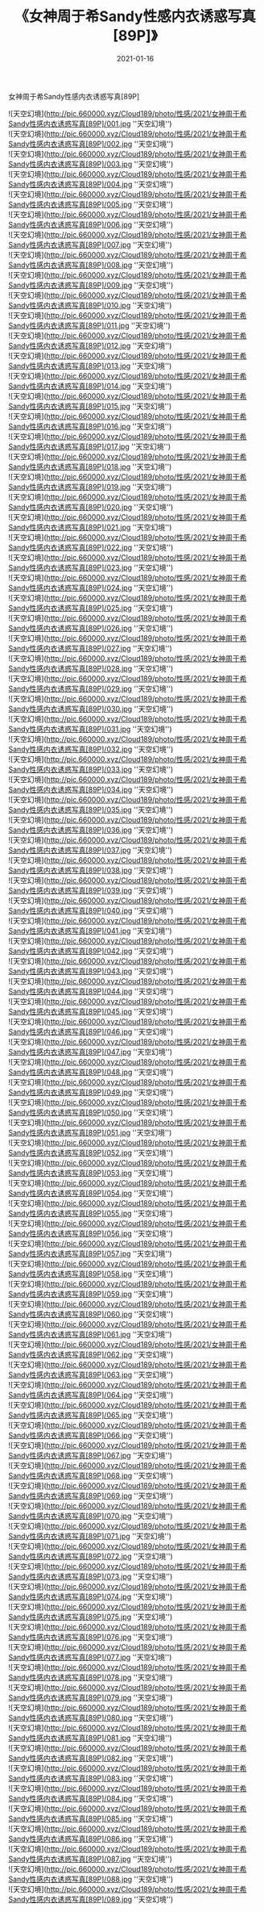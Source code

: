 ﻿---
layout: post
title:  《女神周于希Sandy性感内衣诱惑写真[89P]》
date:   2021-01-16
img: http://pic.660000.xyz/Cloud189/photo/性感/2021/女神周于希Sandy性感内衣诱惑写真[89P]/000.jpg
categories: [美女, 性感, 泳衣]
---

女神周于希Sandy性感内衣诱惑写真[89P]



![天空幻境](http://pic.660000.xyz/Cloud189/photo/性感/2021/女神周于希Sandy性感内衣诱惑写真[89P]/001.jpg ''天空幻境'') <br>
![天空幻境](http://pic.660000.xyz/Cloud189/photo/性感/2021/女神周于希Sandy性感内衣诱惑写真[89P]/002.jpg ''天空幻境'') <br>
![天空幻境](http://pic.660000.xyz/Cloud189/photo/性感/2021/女神周于希Sandy性感内衣诱惑写真[89P]/003.jpg ''天空幻境'') <br>
![天空幻境](http://pic.660000.xyz/Cloud189/photo/性感/2021/女神周于希Sandy性感内衣诱惑写真[89P]/004.jpg ''天空幻境'') <br>
![天空幻境](http://pic.660000.xyz/Cloud189/photo/性感/2021/女神周于希Sandy性感内衣诱惑写真[89P]/005.jpg ''天空幻境'') <br>
![天空幻境](http://pic.660000.xyz/Cloud189/photo/性感/2021/女神周于希Sandy性感内衣诱惑写真[89P]/006.jpg ''天空幻境'') <br>
![天空幻境](http://pic.660000.xyz/Cloud189/photo/性感/2021/女神周于希Sandy性感内衣诱惑写真[89P]/007.jpg ''天空幻境'') <br>
![天空幻境](http://pic.660000.xyz/Cloud189/photo/性感/2021/女神周于希Sandy性感内衣诱惑写真[89P]/008.jpg ''天空幻境'') <br>
![天空幻境](http://pic.660000.xyz/Cloud189/photo/性感/2021/女神周于希Sandy性感内衣诱惑写真[89P]/009.jpg ''天空幻境'') <br>
![天空幻境](http://pic.660000.xyz/Cloud189/photo/性感/2021/女神周于希Sandy性感内衣诱惑写真[89P]/010.jpg ''天空幻境'') <br>
![天空幻境](http://pic.660000.xyz/Cloud189/photo/性感/2021/女神周于希Sandy性感内衣诱惑写真[89P]/011.jpg ''天空幻境'') <br>
![天空幻境](http://pic.660000.xyz/Cloud189/photo/性感/2021/女神周于希Sandy性感内衣诱惑写真[89P]/012.jpg ''天空幻境'') <br>
![天空幻境](http://pic.660000.xyz/Cloud189/photo/性感/2021/女神周于希Sandy性感内衣诱惑写真[89P]/013.jpg ''天空幻境'') <br>
![天空幻境](http://pic.660000.xyz/Cloud189/photo/性感/2021/女神周于希Sandy性感内衣诱惑写真[89P]/014.jpg ''天空幻境'') <br>
![天空幻境](http://pic.660000.xyz/Cloud189/photo/性感/2021/女神周于希Sandy性感内衣诱惑写真[89P]/015.jpg ''天空幻境'') <br>
![天空幻境](http://pic.660000.xyz/Cloud189/photo/性感/2021/女神周于希Sandy性感内衣诱惑写真[89P]/016.jpg ''天空幻境'') <br>
![天空幻境](http://pic.660000.xyz/Cloud189/photo/性感/2021/女神周于希Sandy性感内衣诱惑写真[89P]/017.jpg ''天空幻境'') <br>
![天空幻境](http://pic.660000.xyz/Cloud189/photo/性感/2021/女神周于希Sandy性感内衣诱惑写真[89P]/018.jpg ''天空幻境'') <br>
![天空幻境](http://pic.660000.xyz/Cloud189/photo/性感/2021/女神周于希Sandy性感内衣诱惑写真[89P]/019.jpg ''天空幻境'') <br>
![天空幻境](http://pic.660000.xyz/Cloud189/photo/性感/2021/女神周于希Sandy性感内衣诱惑写真[89P]/020.jpg ''天空幻境'') <br>
![天空幻境](http://pic.660000.xyz/Cloud189/photo/性感/2021/女神周于希Sandy性感内衣诱惑写真[89P]/021.jpg ''天空幻境'') <br>
![天空幻境](http://pic.660000.xyz/Cloud189/photo/性感/2021/女神周于希Sandy性感内衣诱惑写真[89P]/022.jpg ''天空幻境'') <br>
![天空幻境](http://pic.660000.xyz/Cloud189/photo/性感/2021/女神周于希Sandy性感内衣诱惑写真[89P]/023.jpg ''天空幻境'') <br>
![天空幻境](http://pic.660000.xyz/Cloud189/photo/性感/2021/女神周于希Sandy性感内衣诱惑写真[89P]/024.jpg ''天空幻境'') <br>
![天空幻境](http://pic.660000.xyz/Cloud189/photo/性感/2021/女神周于希Sandy性感内衣诱惑写真[89P]/025.jpg ''天空幻境'') <br>
![天空幻境](http://pic.660000.xyz/Cloud189/photo/性感/2021/女神周于希Sandy性感内衣诱惑写真[89P]/026.jpg ''天空幻境'') <br>
![天空幻境](http://pic.660000.xyz/Cloud189/photo/性感/2021/女神周于希Sandy性感内衣诱惑写真[89P]/027.jpg ''天空幻境'') <br>
![天空幻境](http://pic.660000.xyz/Cloud189/photo/性感/2021/女神周于希Sandy性感内衣诱惑写真[89P]/028.jpg ''天空幻境'') <br>
![天空幻境](http://pic.660000.xyz/Cloud189/photo/性感/2021/女神周于希Sandy性感内衣诱惑写真[89P]/029.jpg ''天空幻境'') <br>
![天空幻境](http://pic.660000.xyz/Cloud189/photo/性感/2021/女神周于希Sandy性感内衣诱惑写真[89P]/030.jpg ''天空幻境'') <br>
![天空幻境](http://pic.660000.xyz/Cloud189/photo/性感/2021/女神周于希Sandy性感内衣诱惑写真[89P]/031.jpg ''天空幻境'') <br>
![天空幻境](http://pic.660000.xyz/Cloud189/photo/性感/2021/女神周于希Sandy性感内衣诱惑写真[89P]/032.jpg ''天空幻境'') <br>
![天空幻境](http://pic.660000.xyz/Cloud189/photo/性感/2021/女神周于希Sandy性感内衣诱惑写真[89P]/033.jpg ''天空幻境'') <br>
![天空幻境](http://pic.660000.xyz/Cloud189/photo/性感/2021/女神周于希Sandy性感内衣诱惑写真[89P]/034.jpg ''天空幻境'') <br>
![天空幻境](http://pic.660000.xyz/Cloud189/photo/性感/2021/女神周于希Sandy性感内衣诱惑写真[89P]/035.jpg ''天空幻境'') <br>
![天空幻境](http://pic.660000.xyz/Cloud189/photo/性感/2021/女神周于希Sandy性感内衣诱惑写真[89P]/036.jpg ''天空幻境'') <br>
![天空幻境](http://pic.660000.xyz/Cloud189/photo/性感/2021/女神周于希Sandy性感内衣诱惑写真[89P]/037.jpg ''天空幻境'') <br>
![天空幻境](http://pic.660000.xyz/Cloud189/photo/性感/2021/女神周于希Sandy性感内衣诱惑写真[89P]/038.jpg ''天空幻境'') <br>
![天空幻境](http://pic.660000.xyz/Cloud189/photo/性感/2021/女神周于希Sandy性感内衣诱惑写真[89P]/039.jpg ''天空幻境'') <br>
![天空幻境](http://pic.660000.xyz/Cloud189/photo/性感/2021/女神周于希Sandy性感内衣诱惑写真[89P]/040.jpg ''天空幻境'') <br>
![天空幻境](http://pic.660000.xyz/Cloud189/photo/性感/2021/女神周于希Sandy性感内衣诱惑写真[89P]/041.jpg ''天空幻境'') <br>
![天空幻境](http://pic.660000.xyz/Cloud189/photo/性感/2021/女神周于希Sandy性感内衣诱惑写真[89P]/042.jpg ''天空幻境'') <br>
![天空幻境](http://pic.660000.xyz/Cloud189/photo/性感/2021/女神周于希Sandy性感内衣诱惑写真[89P]/043.jpg ''天空幻境'') <br>
![天空幻境](http://pic.660000.xyz/Cloud189/photo/性感/2021/女神周于希Sandy性感内衣诱惑写真[89P]/044.jpg ''天空幻境'') <br>
![天空幻境](http://pic.660000.xyz/Cloud189/photo/性感/2021/女神周于希Sandy性感内衣诱惑写真[89P]/045.jpg ''天空幻境'') <br>
![天空幻境](http://pic.660000.xyz/Cloud189/photo/性感/2021/女神周于希Sandy性感内衣诱惑写真[89P]/046.jpg ''天空幻境'') <br>
![天空幻境](http://pic.660000.xyz/Cloud189/photo/性感/2021/女神周于希Sandy性感内衣诱惑写真[89P]/047.jpg ''天空幻境'') <br>
![天空幻境](http://pic.660000.xyz/Cloud189/photo/性感/2021/女神周于希Sandy性感内衣诱惑写真[89P]/048.jpg ''天空幻境'') <br>
![天空幻境](http://pic.660000.xyz/Cloud189/photo/性感/2021/女神周于希Sandy性感内衣诱惑写真[89P]/049.jpg ''天空幻境'') <br>
![天空幻境](http://pic.660000.xyz/Cloud189/photo/性感/2021/女神周于希Sandy性感内衣诱惑写真[89P]/050.jpg ''天空幻境'') <br>
![天空幻境](http://pic.660000.xyz/Cloud189/photo/性感/2021/女神周于希Sandy性感内衣诱惑写真[89P]/051.jpg ''天空幻境'') <br>
![天空幻境](http://pic.660000.xyz/Cloud189/photo/性感/2021/女神周于希Sandy性感内衣诱惑写真[89P]/052.jpg ''天空幻境'') <br>
![天空幻境](http://pic.660000.xyz/Cloud189/photo/性感/2021/女神周于希Sandy性感内衣诱惑写真[89P]/053.jpg ''天空幻境'') <br>
![天空幻境](http://pic.660000.xyz/Cloud189/photo/性感/2021/女神周于希Sandy性感内衣诱惑写真[89P]/054.jpg ''天空幻境'') <br>
![天空幻境](http://pic.660000.xyz/Cloud189/photo/性感/2021/女神周于希Sandy性感内衣诱惑写真[89P]/055.jpg ''天空幻境'') <br>
![天空幻境](http://pic.660000.xyz/Cloud189/photo/性感/2021/女神周于希Sandy性感内衣诱惑写真[89P]/056.jpg ''天空幻境'') <br>
![天空幻境](http://pic.660000.xyz/Cloud189/photo/性感/2021/女神周于希Sandy性感内衣诱惑写真[89P]/057.jpg ''天空幻境'') <br>
![天空幻境](http://pic.660000.xyz/Cloud189/photo/性感/2021/女神周于希Sandy性感内衣诱惑写真[89P]/058.jpg ''天空幻境'') <br>
![天空幻境](http://pic.660000.xyz/Cloud189/photo/性感/2021/女神周于希Sandy性感内衣诱惑写真[89P]/059.jpg ''天空幻境'') <br>
![天空幻境](http://pic.660000.xyz/Cloud189/photo/性感/2021/女神周于希Sandy性感内衣诱惑写真[89P]/060.jpg ''天空幻境'') <br>
![天空幻境](http://pic.660000.xyz/Cloud189/photo/性感/2021/女神周于希Sandy性感内衣诱惑写真[89P]/061.jpg ''天空幻境'') <br>
![天空幻境](http://pic.660000.xyz/Cloud189/photo/性感/2021/女神周于希Sandy性感内衣诱惑写真[89P]/062.jpg ''天空幻境'') <br>
![天空幻境](http://pic.660000.xyz/Cloud189/photo/性感/2021/女神周于希Sandy性感内衣诱惑写真[89P]/063.jpg ''天空幻境'') <br>
![天空幻境](http://pic.660000.xyz/Cloud189/photo/性感/2021/女神周于希Sandy性感内衣诱惑写真[89P]/064.jpg ''天空幻境'') <br>
![天空幻境](http://pic.660000.xyz/Cloud189/photo/性感/2021/女神周于希Sandy性感内衣诱惑写真[89P]/065.jpg ''天空幻境'') <br>
![天空幻境](http://pic.660000.xyz/Cloud189/photo/性感/2021/女神周于希Sandy性感内衣诱惑写真[89P]/066.jpg ''天空幻境'') <br>
![天空幻境](http://pic.660000.xyz/Cloud189/photo/性感/2021/女神周于希Sandy性感内衣诱惑写真[89P]/067.jpg ''天空幻境'') <br>
![天空幻境](http://pic.660000.xyz/Cloud189/photo/性感/2021/女神周于希Sandy性感内衣诱惑写真[89P]/068.jpg ''天空幻境'') <br>
![天空幻境](http://pic.660000.xyz/Cloud189/photo/性感/2021/女神周于希Sandy性感内衣诱惑写真[89P]/069.jpg ''天空幻境'') <br>
![天空幻境](http://pic.660000.xyz/Cloud189/photo/性感/2021/女神周于希Sandy性感内衣诱惑写真[89P]/070.jpg ''天空幻境'') <br>
![天空幻境](http://pic.660000.xyz/Cloud189/photo/性感/2021/女神周于希Sandy性感内衣诱惑写真[89P]/071.jpg ''天空幻境'') <br>
![天空幻境](http://pic.660000.xyz/Cloud189/photo/性感/2021/女神周于希Sandy性感内衣诱惑写真[89P]/072.jpg ''天空幻境'') <br>
![天空幻境](http://pic.660000.xyz/Cloud189/photo/性感/2021/女神周于希Sandy性感内衣诱惑写真[89P]/073.jpg ''天空幻境'') <br>
![天空幻境](http://pic.660000.xyz/Cloud189/photo/性感/2021/女神周于希Sandy性感内衣诱惑写真[89P]/074.jpg ''天空幻境'') <br>
![天空幻境](http://pic.660000.xyz/Cloud189/photo/性感/2021/女神周于希Sandy性感内衣诱惑写真[89P]/075.jpg ''天空幻境'') <br>
![天空幻境](http://pic.660000.xyz/Cloud189/photo/性感/2021/女神周于希Sandy性感内衣诱惑写真[89P]/076.jpg ''天空幻境'') <br>
![天空幻境](http://pic.660000.xyz/Cloud189/photo/性感/2021/女神周于希Sandy性感内衣诱惑写真[89P]/077.jpg ''天空幻境'') <br>
![天空幻境](http://pic.660000.xyz/Cloud189/photo/性感/2021/女神周于希Sandy性感内衣诱惑写真[89P]/078.jpg ''天空幻境'') <br>
![天空幻境](http://pic.660000.xyz/Cloud189/photo/性感/2021/女神周于希Sandy性感内衣诱惑写真[89P]/079.jpg ''天空幻境'') <br>
![天空幻境](http://pic.660000.xyz/Cloud189/photo/性感/2021/女神周于希Sandy性感内衣诱惑写真[89P]/080.jpg ''天空幻境'') <br>
![天空幻境](http://pic.660000.xyz/Cloud189/photo/性感/2021/女神周于希Sandy性感内衣诱惑写真[89P]/081.jpg ''天空幻境'') <br>
![天空幻境](http://pic.660000.xyz/Cloud189/photo/性感/2021/女神周于希Sandy性感内衣诱惑写真[89P]/082.jpg ''天空幻境'') <br>
![天空幻境](http://pic.660000.xyz/Cloud189/photo/性感/2021/女神周于希Sandy性感内衣诱惑写真[89P]/083.jpg ''天空幻境'') <br>
![天空幻境](http://pic.660000.xyz/Cloud189/photo/性感/2021/女神周于希Sandy性感内衣诱惑写真[89P]/084.jpg ''天空幻境'') <br>
![天空幻境](http://pic.660000.xyz/Cloud189/photo/性感/2021/女神周于希Sandy性感内衣诱惑写真[89P]/085.jpg ''天空幻境'') <br>
![天空幻境](http://pic.660000.xyz/Cloud189/photo/性感/2021/女神周于希Sandy性感内衣诱惑写真[89P]/086.jpg ''天空幻境'') <br>
![天空幻境](http://pic.660000.xyz/Cloud189/photo/性感/2021/女神周于希Sandy性感内衣诱惑写真[89P]/087.jpg ''天空幻境'') <br>
![天空幻境](http://pic.660000.xyz/Cloud189/photo/性感/2021/女神周于希Sandy性感内衣诱惑写真[89P]/088.jpg ''天空幻境'') <br>
![天空幻境](http://pic.660000.xyz/Cloud189/photo/性感/2021/女神周于希Sandy性感内衣诱惑写真[89P]/089.jpg ''天空幻境'') <br>